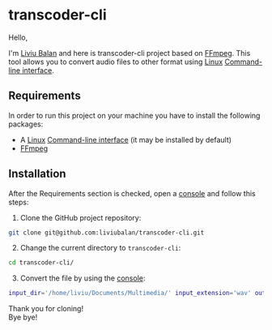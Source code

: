 # transcoder-cli

Hello,

I'm [Liviu Balan](http://www.liviubalan.com/) and here is transcoder-cli project based on
[FFmpeg](https://ffmpeg.org/). This tool allows you to convert audio files to other format using
[Linux](https://en.wikipedia.org/wiki/Linux)
[Command-line interface](https://en.wikipedia.org/wiki/Command-line_interface).

## Requirements

In order to run this project on your machine you have to install the following packages:

* A [Linux](https://en.wikipedia.org/wiki/Linux)
[Command-line interface](https://en.wikipedia.org/wiki/Command-line_interface) (it may be installed by default)
* [FFmpeg](https://ffmpeg.org/)

## Installation

After the Requirements section is checked, open a [console](https://en.wikipedia.org/wiki/Command-line_interface) and
follow this steps:

1. Clone the GitHub project repository:

 ```bash
 git clone git@github.com:liviubalan/transcoder-cli.git
 ```

2. Change the current directory to `transcoder-cli`:

 ```bash
 cd transcoder-cli/
 ```

3. Convert the file by using the [console](https://en.wikipedia.org/wiki/Command-line_interface):

 ```bash
 input_dir='/home/liviu/Documents/Multimedia/' input_extension='wav' output_dir='/home/liviu/Documents/Multimedia/convert/' output_extension='mp3' ./audio-transcoder.sh
 ```

Thank you for cloning!  
Bye bye!
